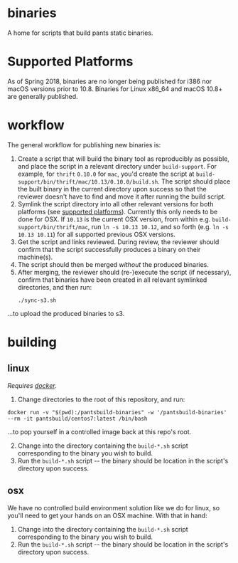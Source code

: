 binaries
========

A home for scripts that build pants static binaries.


Supported Platforms
===================

As of Spring 2018, binaries are no longer being published for i386 nor macOS versions prior to 10.8.
Binaries for Linux x86_64 and macOS 10.8+ are generally published.

workflow
========

The general workflow for publishing new binaries is:

1. Create a script that will build the binary tool as reproducibly as possible, and place
   the script in a relevant directory under `build-support`. For example, for `thrift` `0.10.0` for `mac`,
   you'd create the script at `build-support/bin/thrift/mac/10.13/0.10.0/build.sh`. The script should place the built binary in the current directory upon success so that the reviewer doesn't have to find and move it after running the build script.
2. Symlink the script directory into all other relevant versions for both platforms (see [supported platforms](#supported-platforms)). Currently this only needs to be done for OSX. If `10.13` is the current OSX version, from within e.g. `build-support/bin/thrift/mac`, run `ln -s 10.13 10.12`, and so forth (e.g. `ln -s 10.13 10.11`) for all supported previous OSX versions.
3. Get the script and links reviewed. During review, the reviewer should confirm that the script
   successfully produces a binary on their machine(s).
4. The script should then be merged _without_ the produced binaries.
5. After merging, the reviewer should (re-)execute the script (if necessary), confirm that binaries
   have been created in all relevant symlinked directories, and then run:
     ```
     ./sync-s3.sh
     ```
  ...to upload the produced binaries to s3.

building
========

linux
-----

*Requires [docker](https://www.docker.com/).*

1. Change directories to the root of this repository, and run:
  ```
  docker run -v "$(pwd):/pantsbuild-binaries" -w '/pantsbuild-binaries' --rm -it pantsbuild/centos7:latest /bin/bash
  ```
  ...to pop yourself in a controlled image back at this repo's root.

2. Change into the directory containing the `build-*.sh` script corresponding to the binary you wish to build.
3. Run the `build-*.sh` script -- the binary should be location in the script's directory upon success.

osx
---

We have no controlled build environment solution like we do for linux, so you'll need to get your hands on an OSX machine.  With that in hand:

1. Change into the directory containing the `build-*.sh` script corresponding to the binary you wish to build.
2. Run the `build-*.sh` script -- the binary should be location in the script's directory upon success.
